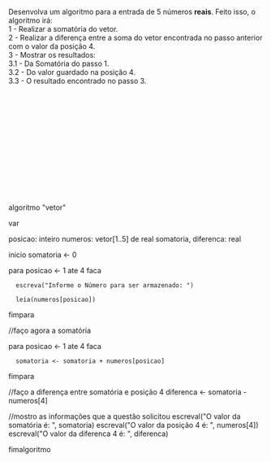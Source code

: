 
Desenvolva um algoritmo para a entrada de 5 números **reais**. Feito isso, o algoritmo irá:  
    1 - Realizar a somatória do vetor.  
    2 - Realizar a diferença entre a soma do vetor encontrada no passo anterior com o valor da posição 4.  
    3 - Mostrar os resultados:  
        3.1 - Da Somatória do passo 1.  
        3.2 - Do valor guardado na posição 4.  
        3.3 - O resultado encontrado no passo 3. 




<br/>
<br/>
<br/>
<br/>
<br/>
<br/>
<br/>
<br/>
<br/>
<br/>
<br/>
<br/>





















algoritmo "vetor"

var

   posicao: inteiro
   numeros: vetor[1..5] de real
   somatoria, diferenca: real

inicio
   somatoria <- 0
   
   para posicao <- 1 ate 4 faca

      escreva("Informe o Número para ser armazenado: ")

      leia(numeros[posicao])

   fimpara

   //faço agora a somatória
   
   para posicao <- 1 ate 4 faca

      somatoria <- somatoria + numeros[posicao]

   fimpara
   
   //faço a diferença entre somatória e posição 4
   diferenca <-  somatoria - numeros[4]
   
   //mostro as informações que a questão solicitou
   escreval("O valor da somatória é: ", somatoria)
   escreval("O valor da posição 4 é: ", numeros[4])
   escreval("O valor da diferenca 4 é: ", diferenca)

fimalgoritmo
